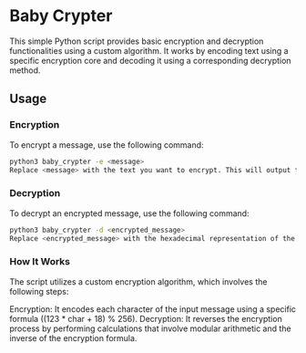 # Baby Crypter
This simple Python script provides basic encryption and decryption functionalities using a custom algorithm. It works by encoding text using a specific encryption core and decoding it using a corresponding decryption method.

## Usage

### Encryption
To encrypt a message, use the following command:

```bash
python3 baby_crypter -e <message>
Replace <message> with the text you want to encrypt. This will output the encrypted text in hexadecimal format.
```

### Decryption
To decrypt an encrypted message, use the following command:

```bash
python3 baby_crypter -d <encrypted_message>
Replace <encrypted_message> with the hexadecimal representation of the encrypted text. This will output the decrypted text.
```

### How It Works
The script utilizes a custom encryption algorithm, which involves the following steps:

Encryption: It encodes each character of the input message using a specific formula ((123 * char + 18) % 256).
Decryption: It reverses the encryption process by performing calculations that involve modular arithmetic and the inverse of the encryption formula.